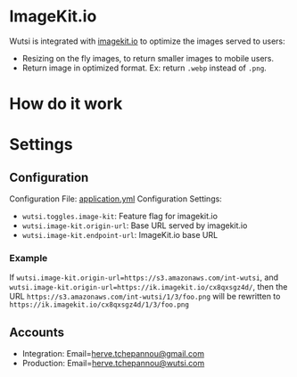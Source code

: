 # ImageKit.io
Wutsi is integrated with [imagekit.io](https://imagekit.io) to optimize the images served to users: 
- Resizing on the fly images, to return smaller images to mobile users.
- Return image in optimized format. Ex: return `.webp` instead of `.png`.

# How do it work

# Settings
## Configuration
Configuration File: [application.yml](https://github.com/WutsiTeam/wutsi-blog-service/blob/master/src/main/resources/application.yml)
Configuration Settings:
- `wutsi.toggles.image-kit`: Feature flag for imagekit.io
- `wutsi.image-kit.origin-url`: Base URL served by imagekit.io
- `wutsi.image-kit.endpoint-url`: ImageKit.io base URL

### Example
If `wutsi.image-kit.origin-url=https://s3.amazonaws.com/int-wutsi`, and `wutsi.image-kit.origin-url=https://ik.imagekit.io/cx8qxsgz4d/`, then the URL `https://s3.amazonaws.com/int-wutsi/1/3/foo.png` will be rewritten to  `https://ik.imagekit.io/cx8qxsgz4d/1/3/foo.png`

## Accounts
- Integration: Email=herve.tchepannou@gmail.com
- Production: Email=herve.tchepannou@wutsi.com
